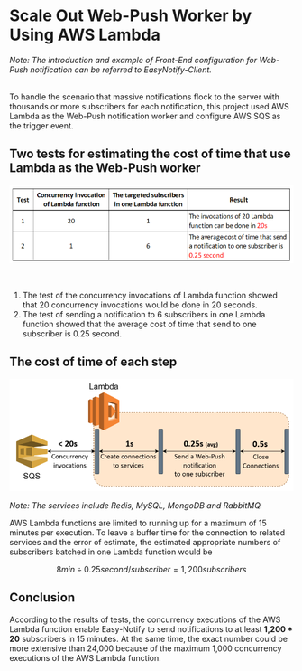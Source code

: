 # Scale Out Web-Push Worker by Using AWS Lambda
_Note: The introduction and example of Front-End configuration for Web-Push notification can be referred to EasyNotify-Client._   
<br/>

To handle the scenario that massive notifications flock to the server with thousands or more subscribers for each notification, this project used AWS Lambda as the Web-Push notification worker and configure AWS SQS as the trigger event. 
<br/>  


## Two tests for estimating the cost of time that use Lambda as the Web-Push worker
<p align="center">
  <img src="./imgs/lambda-tests.png" alt="Lambda Test" width="800" />
</p>
<br/> 

1. The test of the concurrency invocations of Lambda function showed that 20 concurrency invocations would be done in 20 seconds.
2. The test of sending a notification to 6 subscribers in one Lambda function showed that the average cost of time that send to one subscriber is 0.25 second.    

## The cost of time of each step
<p align="center">
  <img src="./imgs/lambda-cost-time.png" alt="Lambda Cost Of Time" width="800" />
</p>  

_Note: The services include Redis, MySQL, MongoDB and RabbitMQ._ 
<br/> 


AWS Lambda functions are limited to running up for a maximum of 15 minutes per execution. To leave a buffer time for the connection to related services and the error of estimate, the estimated appropriate numbers of subscribers batched in one Lambda function would be 
``` math
8 min ÷ 0.25 second/subscriber =  1,200 subscribers  
```  

## Conclusion
According to the results of tests, the concurrency executions of the AWS Lambda function enable Easy-Notify to send notifications to at least **1,200 * 20** subscribers in 15 minutes. At the same time, the exact number could be more extensive than 24,000 because of the maximum 1,000 concurrency executions of the AWS Lambda function.
 
